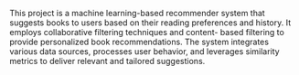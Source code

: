 This project is a machine learning-based recommender system that suggests books to users based
on their reading preferences and history. It employs collaborative filtering techniques and content-
based filtering to provide personalized book recommendations. The system integrates various data
sources, processes user behavior, and leverages similarity metrics to deliver relevant and tailored suggestions.

